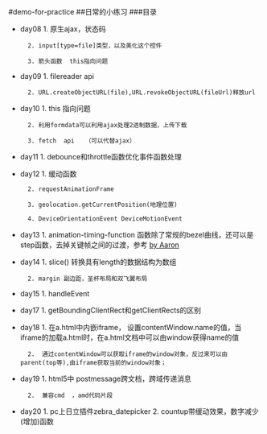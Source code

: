 #demo-for-practice
##日常的小练习
###目录

* day08
        1. 原生ajax，状态码

        2. input[type=file]类型，以及美化这个控件

        3. 箭头函数  this指向问题
* day09
        1. filereader api

        2. URL.createObjectURL(file),URL.revokeObjectURL(fileUrl)释放url
* day10
        1. this 指向问题

        2. 利用formdata可以利用ajax处理2进制数据，上传下载

        3. fetch  api   （可以代替ajax）
* day11
        1. debounce和throttle函数优化事件函数处理
* day12
        1. 缓动函数

        2. requestAnimationFrame

        3. geolocation.getCurrentPosition(地理位置)

        4. DeviceOrientationEvent DeviceMotionEvent
* day13
        1. animation-timing-function  函数除了常规的bezel曲线，还可以是step函数，去掉关键帧之间的过渡，参考 [by Aaron](http://www.cnblogs.com/aaronjs/p/4642015.html)
* day14
        1. slice()   转换具有length的数据结构为数组

        2. margin 副边距，圣杯布局和双飞翼布局
* day15
        1. handleEvent
* day17
        1. getBoundingClientRect和getClientRects的区别

* day18
        1. 在a.html中内嵌iframe， 设置contentWindow.name的值，当iframe的加载a.html时，在a.html文档中可以由window获得name的值

        2.  通过contentWindow可以获取iframe的window对象，反过来可以由parent(top等),由iframe获取当前的window对象；
* day19
        1. html5中  postmessage跨文档，跨域传递消息

        2.  兼容cmd  ，amd代码片段

* day20
        1. pc上日立插件zebra_datepicker
        2. countup带缓动效果，数字减少(增加)函数




